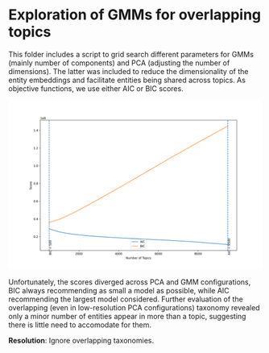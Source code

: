# Exploration of GMMs for overlapping topics

This folder includes a script to grid search different parameters for GMMs (mainly number of components) and PCA (adjusting the number of dimensions). The latter was included to reduce the dimensionality of the entity embeddings and facilitate entities being shared across topics. As objective functions, we use either AIC or BIC scores.

![1677152573081](image/README/1677152573081.png)

Unfortunately, the scores diverged across PCA and GMM configurations, BIC always recommending as small a model as possible, while AIC recommending the largest model considered. Further evaluation of the overlapping (even in low-resolution PCA configurations) taxonomy revealed only a minor number of entities appear in more than a topic, suggesting there is little need to accomodate for them.

**Resolution**: Ignore overlapping taxonomies.
